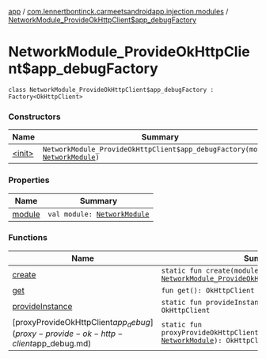 [app](../../index.md) / [com.lennertbontinck.carmeetsandroidapp.injection.modules](../index.md) / [NetworkModule_ProvideOkHttpClient$app_debugFactory](./index.md)

# NetworkModule_ProvideOkHttpClient$app_debugFactory

`class NetworkModule_ProvideOkHttpClient$app_debugFactory : Factory<OkHttpClient>`

### Constructors

| Name | Summary |
|---|---|
| [&lt;init&gt;](-init-.md) | `NetworkModule_ProvideOkHttpClient$app_debugFactory(module: `[`NetworkModule`](../-network-module/index.md)`)` |

### Properties

| Name | Summary |
|---|---|
| [module](module.md) | `val module: `[`NetworkModule`](../-network-module/index.md) |

### Functions

| Name | Summary |
|---|---|
| [create](create.md) | `static fun create(module: `[`NetworkModule`](../-network-module/index.md)`): `[`NetworkModule_ProvideOkHttpClient$app_debugFactory`](./index.md) |
| [get](get.md) | `fun get(): OkHttpClient` |
| [provideInstance](provide-instance.md) | `static fun provideInstance(module: `[`NetworkModule`](../-network-module/index.md)`): OkHttpClient` |
| [proxyProvideOkHttpClient$app_debug](proxy-provide-ok-http-client$app_debug.md) | `static fun proxyProvideOkHttpClient$app_debug(instance: `[`NetworkModule`](../-network-module/index.md)`): OkHttpClient` |
